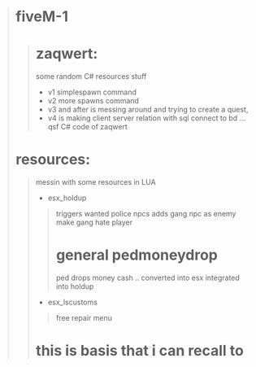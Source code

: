 ># fiveM-1
>># zaqwert:
>> some random C# resources stuff
>> - v1 simplespawn command
>> - v2 more spawns command
>> - v3 and after is messing around and trying to create a quest,
>> - v4 is making client server relation with sql connect to bd ...       
>qsf C# code of zaqwert
># resources:
>> messin with some resources in LUA
>>  -  esx_holdup 
>>> triggers wanted police npcs
>>> adds gang npc as enemy
>>> make gang hate player
>>> # general pedmoneydrop
>>> ped drops money cash .. 
>>> converted into esx integrated into holdup
>> - esx_lscustoms
>>> free repair menu
>> # this is basis that i can recall to
